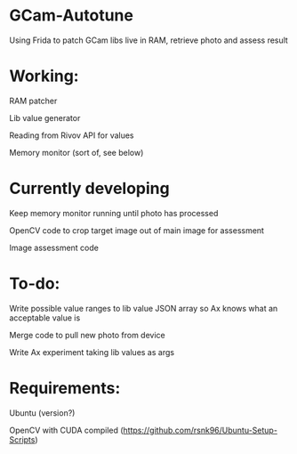 # GCam-Autotune
Using Frida to patch GCam libs live in RAM, retrieve photo and assess result

# Working:

RAM patcher

Lib value generator

Reading from Rivov API for values

Memory monitor (sort of, see below)

# Currently developing

Keep memory monitor running until photo has processed

OpenCV code to crop target image out of main image for assessment

Image assessment code


# To-do:

Write possible value ranges to lib value JSON array so Ax knows what an acceptable value is

Merge code to pull new photo from device

Write Ax experiment taking lib values as args


# Requirements:

Ubuntu (version?)

OpenCV with CUDA compiled (https://github.com/rsnk96/Ubuntu-Setup-Scripts)

